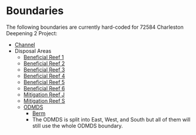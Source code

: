 # Boundaries

The following boundaries are currently hard-coded for 72584 Charleston Deepening 2 Project:
- [Channel](/BoundaryFiles/Channel.brd) 
- Disposal Areas
    - [Beneficial Reef 1](/BoundaryFiles/BeneficialReef1.csv)
    - [Beneficial Reef 2](/BoundaryFiles/BeneficialReef2.csv)
    - [Beneficial Reef 3](/BoundaryFiles/BeneficialReef3.csv)
    - [Beneficial Reef 4](/BoundaryFiles/BeneficialReef4.csv)
    - [Beneficial Reef 5](/BoundaryFiles/BeneficialReef5.csv)
    - [Beneficial Reef 6](/BoundaryFiles/BeneficialReef6.csv)
    - [Mitigation Reef J](/BoundaryFiles/MitigationReefJ.csv)
    - [Mitigation Reef S](/BoundaryFiles/MitigationReefS.csv)
    - [ODMDS](/BoundaryFiles/Odmds.brd)
        - [Berm](/BoundaryFiles/Berm.brd)
        - The ODMDS is split into East, West, and South but all of them will still use the whole ODMDS boundary.